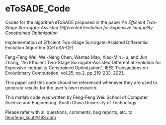 # eToSADE_Code
Codes for the algorithm eToSADE proposed in the paper _An Efficient Two-Stage Surrogate-Assisted Differential Evolution for Expensive Inequality Constrained Optimization_

Implementation of Efficient Two-Stage Surrogate-Assisted Differential Evolution Algorithm (CeToSA-DE)

Feng-Feng Wei, Wei-Neng Chen, Wentao Mao, Xiao-Min Hu, and Jun Zhang, "An Efficient Two-Stage Surrogate-Assisted Differential Evolution for Expensive Inequality Constrained Optimization", IEEE Transactions on Evolutionary Computation, vol.25, no.2, pp.219-233, 2021.

This paper and this code should be referenced whenever they are used to generate results for the user's own research.

This matlab code was written by Feng-Feng Wei: School of Computer Science and Engineering, South China University of Technology

Please refer with all questions, comments, bug reports, etc. to fengfeng_scut@163.com
